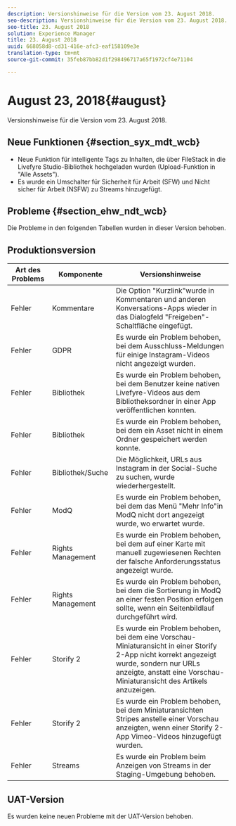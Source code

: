 ```yaml
---
description: Versionshinweise für die Version vom 23. August 2018.
seo-description: Versionshinweise für die Version vom 23. August 2018.
seo-title: 23. August 2018
solution: Experience Manager
title: 23. August 2018
uuid: 668058d8-cd31-416e-afc3-eaf158109e3e
translation-type: tm+mt
source-git-commit: 35feb87bb82d1f298496717a65f1972cf4e71104

---
```



# August 23, 2018{#august}

Versionshinweise für die Version vom 23. August 2018.

## Neue Funktionen {#section_syx_mdt_wcb}

* Neue Funktion für intelligente Tags zu Inhalten, die über FileStack in die Livefyre Studio-Bibliothek hochgeladen wurden (Upload-Funktion in "Alle Assets").
* Es wurde ein Umschalter für Sicherheit für Arbeit (SFW) und Nicht sicher für Arbeit (NSFW) zu Streams hinzugefügt.

## Probleme {#section_ehw_ndt_wcb}

Die Probleme in den folgenden Tabellen wurden in dieser Version behoben.

## Produktionsversion

| **Art des Problems** | **Komponente** | **Versionshinweise** |
|---|---|---|
| Fehler | Kommentare | Die Option "Kurzlink"wurde in Kommentaren und anderen Konversations-Apps wieder in das Dialogfeld "Freigeben"-Schaltfläche eingefügt. |
| Fehler | GDPR | Es wurde ein Problem behoben, bei dem Ausschluss-Meldungen für einige Instagram-Videos nicht angezeigt wurden. |
| Fehler | Bibliothek | Es wurde ein Problem behoben, bei dem Benutzer keine nativen Livefyre-Videos aus dem Bibliotheksordner in einer App veröffentlichen konnten. |
| Fehler | Bibliothek | Es wurde ein Problem behoben, bei dem ein Asset nicht in einem Ordner gespeichert werden konnte. |
| Fehler | Bibliothek/Suche | Die Möglichkeit, URLs aus Instagram in der Social-Suche zu suchen, wurde wiederhergestellt. |
| Fehler | ModQ | Es wurde ein Problem behoben, bei dem das Menü "Mehr Info"in ModQ nicht dort angezeigt wurde, wo erwartet wurde. |
| Fehler | Rights Management | Es wurde ein Problem behoben, bei dem auf einer Karte mit manuell zugewiesenen Rechten der falsche Anforderungsstatus angezeigt wurde. |
| Fehler | Rights Management | Es wurde ein Problem behoben, bei dem die Sortierung in ModQ an einer festen Position erfolgen sollte, wenn ein Seitenbildlauf durchgeführt wird. |
| Fehler | Storify 2 | Es wurde ein Problem behoben, bei dem eine Vorschau-Miniaturansicht in einer Storify 2-App nicht korrekt angezeigt wurde, sondern nur URLs anzeigte, anstatt eine Vorschau-Miniaturansicht des Artikels anzuzeigen. |
| Fehler | Storify 2 | Es wurde ein Problem behoben, bei dem Miniaturansichten Stripes anstelle einer Vorschau anzeigten, wenn einer Storify 2-App Vimeo-Videos hinzugefügt wurden. |
| Fehler | Streams | Es wurde ein Problem beim Anzeigen von Streams in der Staging-Umgebung behoben. |

## UAT-Version

Es wurden keine neuen Probleme mit der UAT-Version behoben.
